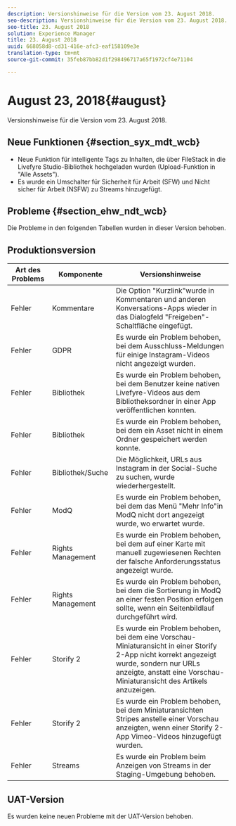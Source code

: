 ```yaml
---
description: Versionshinweise für die Version vom 23. August 2018.
seo-description: Versionshinweise für die Version vom 23. August 2018.
seo-title: 23. August 2018
solution: Experience Manager
title: 23. August 2018
uuid: 668058d8-cd31-416e-afc3-eaf158109e3e
translation-type: tm+mt
source-git-commit: 35feb87bb82d1f298496717a65f1972cf4e71104

---
```



# August 23, 2018{#august}

Versionshinweise für die Version vom 23. August 2018.

## Neue Funktionen {#section_syx_mdt_wcb}

* Neue Funktion für intelligente Tags zu Inhalten, die über FileStack in die Livefyre Studio-Bibliothek hochgeladen wurden (Upload-Funktion in "Alle Assets").
* Es wurde ein Umschalter für Sicherheit für Arbeit (SFW) und Nicht sicher für Arbeit (NSFW) zu Streams hinzugefügt.

## Probleme {#section_ehw_ndt_wcb}

Die Probleme in den folgenden Tabellen wurden in dieser Version behoben.

## Produktionsversion

| **Art des Problems** | **Komponente** | **Versionshinweise** |
|---|---|---|
| Fehler | Kommentare | Die Option "Kurzlink"wurde in Kommentaren und anderen Konversations-Apps wieder in das Dialogfeld "Freigeben"-Schaltfläche eingefügt. |
| Fehler | GDPR | Es wurde ein Problem behoben, bei dem Ausschluss-Meldungen für einige Instagram-Videos nicht angezeigt wurden. |
| Fehler | Bibliothek | Es wurde ein Problem behoben, bei dem Benutzer keine nativen Livefyre-Videos aus dem Bibliotheksordner in einer App veröffentlichen konnten. |
| Fehler | Bibliothek | Es wurde ein Problem behoben, bei dem ein Asset nicht in einem Ordner gespeichert werden konnte. |
| Fehler | Bibliothek/Suche | Die Möglichkeit, URLs aus Instagram in der Social-Suche zu suchen, wurde wiederhergestellt. |
| Fehler | ModQ | Es wurde ein Problem behoben, bei dem das Menü "Mehr Info"in ModQ nicht dort angezeigt wurde, wo erwartet wurde. |
| Fehler | Rights Management | Es wurde ein Problem behoben, bei dem auf einer Karte mit manuell zugewiesenen Rechten der falsche Anforderungsstatus angezeigt wurde. |
| Fehler | Rights Management | Es wurde ein Problem behoben, bei dem die Sortierung in ModQ an einer festen Position erfolgen sollte, wenn ein Seitenbildlauf durchgeführt wird. |
| Fehler | Storify 2 | Es wurde ein Problem behoben, bei dem eine Vorschau-Miniaturansicht in einer Storify 2-App nicht korrekt angezeigt wurde, sondern nur URLs anzeigte, anstatt eine Vorschau-Miniaturansicht des Artikels anzuzeigen. |
| Fehler | Storify 2 | Es wurde ein Problem behoben, bei dem Miniaturansichten Stripes anstelle einer Vorschau anzeigten, wenn einer Storify 2-App Vimeo-Videos hinzugefügt wurden. |
| Fehler | Streams | Es wurde ein Problem beim Anzeigen von Streams in der Staging-Umgebung behoben. |

## UAT-Version

Es wurden keine neuen Probleme mit der UAT-Version behoben.
